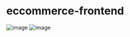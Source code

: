 # eccommerce-frontend
![image](https://github.com/user-attachments/assets/51e0a5b8-8ba7-4be3-b0be-c795f1dc2573)
![image](https://github.com/user-attachments/assets/36e8ca4e-1454-447b-a73f-12db3e83c7bf)
